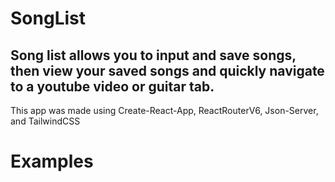 # SongList
Song list allows you to input and save songs, then view your saved songs and quickly navigate to a youtube video or guitar tab.
----------
This app was made using Create-React-App, ReactRouterV6, Json-Server, and TailwindCSS
# Examples

